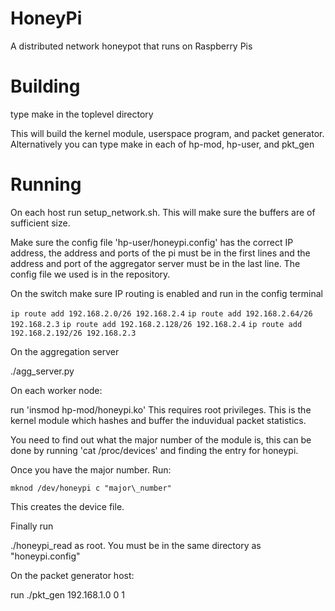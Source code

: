HoneyPi
=======

A distributed network honeypot that runs on Raspberry Pis


Building
========

type make in the toplevel directory

This will build the kernel module, userspace program, and packet generator. Alternatively you can type make in each of hp-mod, hp-user, and pkt\_gen

Running
=======

On each host run setup\_network.sh. This will make sure the buffers are of sufficient size.

Make sure the config file 'hp-user/honeypi.config' has the correct IP address, the address
and ports of the pi must be in the first lines and the address and port of the aggregator
server must be in the last line. The config file we used is in the repository.

On the switch make sure IP routing is enabled and run in the config terminal

  `ip route add 192.168.2.0/26 192.168.2.4`
  `ip route add 192.168.2.64/26 192.168.2.3`
  `ip route add 192.168.2.128/26 192.168.2.4`
  `ip route add 192.168.2.192/26 192.168.2.3`

On the aggregation server

  ./agg\_server.py

On each worker node:

  run 'insmod hp-mod/honeypi.ko' This requires root privileges. This is the
  kernel module which hashes and buffer the induvidual packet statistics.

  You need to find out what the major number of the module is, this can
  be done by running 'cat /proc/devices' and finding the entry for honeypi.

  Once you have the major number. Run:

    mknod /dev/honeypi c "major\_number"

  This creates the device file.

  Finally run

  ./honeypi\_read as root. You must be in the same directory as "honeypi.config"

On the packet generator host:

  run ./pkt\_gen <mbps> 192.168.1.0 0 1
